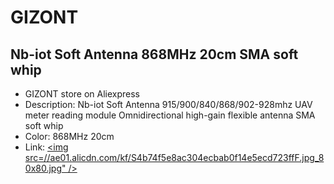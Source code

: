 # GIZONT

## Nb-iot Soft Antenna 868MHz 20cm SMA soft whip

* GIZONT store on Aliexpress
* Description: Nb-iot Soft Antenna 915/900/840/868/902-928mhz UAV meter reading module Omnidirectional high-gain flexible antenna SMA soft whip
* Color: 868MHz 20cm
* Link: <a href=https://s.click.aliexpress.com/e/_DFhnibV target="_blank"><img src=//ae01.alicdn.com/kf/S4b74f5e8ac304ecbab0f14e5ecd723ffF.jpg_80x80.jpg" /></a>

